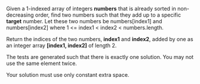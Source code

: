 Given a 1-indexed array of integers **numbers** that is already sorted in non-decreasing order, find two numbers such that they add up to a specific **target** number. Let these two numbers be numbers[index1] and numbers[index2] where 1 <= index1 < index2 < numbers.length.

Return the indices of the two numbers, **index1** and **index2**, added by one as an integer array **[index1, index2]** of length 2.

The tests are generated such that there is exactly one solution. You may not use the same element twice.

Your solution must use only constant extra space.